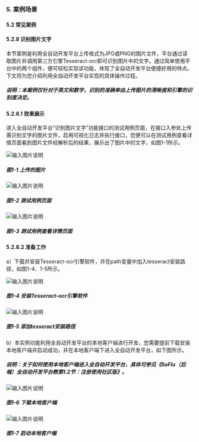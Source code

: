 ### 5. 案例场景

#### 5.2 常见案例

#### 5.2.8 识别图片文字

本节案例是利用全自动开发平台上传格式为JPG或PNG的图片文件，平台通过读取图片并调用第三方引擎Tesseract-ocr即可识别图片中的文字。通过简单使用平台中的两个组件，便可轻松实现该功能，体现了全自动开发平台便捷好用的特点。下文将为您介绍利用全自动开发平台实现的具体操作过程。

##### 说明：本案例仅针对于英文和数字，识别的准确率由上传图片的清晰度和引擎的识别度决定。

#### 5.2.8.1 效果展示

进入全自动开发平台“识别图片文字”功能接口的测试用例页面，在接口入参处上传需识别文字的图片文件，启用可视化日志并执行接口，您便可以在测试用例查看详情页面看到图片文件经解析后的结果，展示出了图片中的文字，如图1-1所示。

![输入图片说明](../../../../images/SoFlu%EF%BC%88%E5%90%8E%E7%AB%AF%EF%BC%89%E5%BC%80%E5%8F%91%E5%B9%B3%E5%8F%B0/1.%20%E6%9C%80%E6%96%B0%E7%89%88%E6%9C%AC%20-%20%E6%9B%B4%E6%96%B0%E6%97%A5%E6%9C%9F%20-%202022.10.08/5.%20%E6%A1%88%E4%BE%8B%E5%9C%BA%E6%99%AF/2.%20%E5%B8%B8%E8%A7%81%E6%A1%88%E4%BE%8B/8.%20%E8%AF%86%E5%88%AB%E5%9B%BE%E7%89%87%E4%B8%AD%E7%9A%84%E6%96%87%E5%AD%97/image.png)

##### 图1-1 上传的图片

![输入图片说明](../../../../images/SoFlu%EF%BC%88%E5%90%8E%E7%AB%AF%EF%BC%89%E5%BC%80%E5%8F%91%E5%B9%B3%E5%8F%B0/1.%20%E6%9C%80%E6%96%B0%E7%89%88%E6%9C%AC%20-%20%E6%9B%B4%E6%96%B0%E6%97%A5%E6%9C%9F%20-%202022.10.08/5.%20%E6%A1%88%E4%BE%8B%E5%9C%BA%E6%99%AF/2.%20%E5%B8%B8%E8%A7%81%E6%A1%88%E4%BE%8B/8.%20%E8%AF%86%E5%88%AB%E5%9B%BE%E7%89%87%E4%B8%AD%E7%9A%84%E6%96%87%E5%AD%97/1-2.png)

##### 图1-2 测试用例页面

![输入图片说明](../../../../images/SoFlu%EF%BC%88%E5%90%8E%E7%AB%AF%EF%BC%89%E5%BC%80%E5%8F%91%E5%B9%B3%E5%8F%B0/1.%20%E6%9C%80%E6%96%B0%E7%89%88%E6%9C%AC%20-%20%E6%9B%B4%E6%96%B0%E6%97%A5%E6%9C%9F%20-%202022.10.08/5.%20%E6%A1%88%E4%BE%8B%E5%9C%BA%E6%99%AF/2.%20%E5%B8%B8%E8%A7%81%E6%A1%88%E4%BE%8B/8.%20%E8%AF%86%E5%88%AB%E5%9B%BE%E7%89%87%E4%B8%AD%E7%9A%84%E6%96%87%E5%AD%97/1-3.png)

##### 图1-3 测试用例查看详情页面

#### 5.2.8.2 准备工作

a）下载并安装Tesseract-ocr引擎软件，并在path变量中加入tesseract安装路径，如图1-4、1-5所示。

![输入图片说明](../../../../images/SoFlu%EF%BC%88%E5%90%8E%E7%AB%AF%EF%BC%89%E5%BC%80%E5%8F%91%E5%B9%B3%E5%8F%B0/1.%20%E6%9C%80%E6%96%B0%E7%89%88%E6%9C%AC%20-%20%E6%9B%B4%E6%96%B0%E6%97%A5%E6%9C%9F%20-%202022.10.08/5.%20%E6%A1%88%E4%BE%8B%E5%9C%BA%E6%99%AF/2.%20%E5%B8%B8%E8%A7%81%E6%A1%88%E4%BE%8B/8.%20%E8%AF%86%E5%88%AB%E5%9B%BE%E7%89%87%E4%B8%AD%E7%9A%84%E6%96%87%E5%AD%97/1-4.png)

##### 图1-4 安装Tesseract-ocr引擎软件

![输入图片说明](../../../../images/SoFlu%EF%BC%88%E5%90%8E%E7%AB%AF%EF%BC%89%E5%BC%80%E5%8F%91%E5%B9%B3%E5%8F%B0/1.%20%E6%9C%80%E6%96%B0%E7%89%88%E6%9C%AC%20-%20%E6%9B%B4%E6%96%B0%E6%97%A5%E6%9C%9F%20-%202022.10.08/5.%20%E6%A1%88%E4%BE%8B%E5%9C%BA%E6%99%AF/2.%20%E5%B8%B8%E8%A7%81%E6%A1%88%E4%BE%8B/8.%20%E8%AF%86%E5%88%AB%E5%9B%BE%E7%89%87%E4%B8%AD%E7%9A%84%E6%96%87%E5%AD%97/1-5.png)

##### 图1-5 添加tesseract安装路径

b）本实例功能利用全自动开发平台的本地客户端进行开发，您需要提前下载安装本地客户端并启动成功，并在本地客户端下进入全自动开发平台，如下图所示。

##### 说明：关于如何使用本地客户端进入全自动开发平台，具体可参见《SoFlu（后端）全自动开发平台教第1.2节：注册使用社区版》。

![输入图片说明](../../../../images/SoFlu%EF%BC%88%E5%90%8E%E7%AB%AF%EF%BC%89%E5%BC%80%E5%8F%91%E5%B9%B3%E5%8F%B0/1.%20%E6%9C%80%E6%96%B0%E7%89%88%E6%9C%AC%20-%20%E6%9B%B4%E6%96%B0%E6%97%A5%E6%9C%9F%20-%202022.10.08/5.%20%E6%A1%88%E4%BE%8B%E5%9C%BA%E6%99%AF/2.%20%E5%B8%B8%E8%A7%81%E6%A1%88%E4%BE%8B/8.%20%E8%AF%86%E5%88%AB%E5%9B%BE%E7%89%87%E4%B8%AD%E7%9A%84%E6%96%87%E5%AD%97/1-6.png)

##### 图1-6 下载本地客户端

![输入图片说明](../../../../images/SoFlu%EF%BC%88%E5%90%8E%E7%AB%AF%EF%BC%89%E5%BC%80%E5%8F%91%E5%B9%B3%E5%8F%B0/1.%20%E6%9C%80%E6%96%B0%E7%89%88%E6%9C%AC%20-%20%E6%9B%B4%E6%96%B0%E6%97%A5%E6%9C%9F%20-%202022.10.08/5.%20%E6%A1%88%E4%BE%8B%E5%9C%BA%E6%99%AF/2.%20%E5%B8%B8%E8%A7%81%E6%A1%88%E4%BE%8B/8.%20%E8%AF%86%E5%88%AB%E5%9B%BE%E7%89%87%E4%B8%AD%E7%9A%84%E6%96%87%E5%AD%97/1-7.png)

##### 图1-7 启动本地客户端
